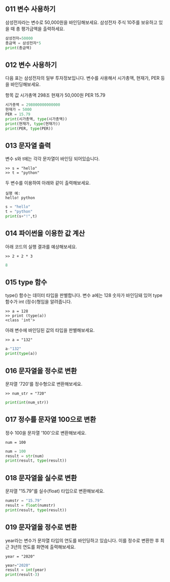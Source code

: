 ## 011 변수 사용하기
삼성전자라는 변수로 50,000원을 바인딩해보세요. 삼성전자 주식 10주를 보유하고 있을 때 총 평가금액을 출력하세요.
```python
삼성전자=50000
총금액 = 삼성전자*5
print(총금액)
```

## 012 변수 사용하기
다음 표는 삼성전자의 일부 투자정보입니다. 변수를 사용해서 시가총액, 현재가, PER 등을 바인딩해보세요.

항목	값
시가총액	298조
현재가	50,000원
PER	15.79
```python
시가총액 = 298000000000000
현재가 = 5000
PER = 15.79
print(시가총액, type(시가총액))
print(현재가, type(현재가))
print(PER, type(PER))
```
## 013 문자열 출력
변수 s와 t에는 각각 문자열이 바인딩 되어있습니다.
```
>> s = "hello"
>> t = "python"
```
두 변수를 이용하여 아래와 같이 출력해보세요.
```
실행 예:
hello! python
```
```python
s = "hello"
t = "python"
print(s+"!",t)
```

## 014 파이썬을 이용한 값 계산
아래 코드의 실행 결과를 예상해보세요.
```
>> 2 + 2 * 3 
```
```python
8
```

## 015 type 함수
type() 함수는 데이터 타입을 판별합니다. 변수 a에는 128 숫자가 바인딩돼 있어 type 함수가 int (정수)형임을 알려줍니다.
```
>> a = 128
>> print (type(a))
<class 'int'>
```
아래 변수에 바인딩된 값의 타입을 판별해보세요.
```
>> a = "132"
```
```python
a-"132"
print(type(a))
```

## 016 문자열을 정수로 변환
문자열 '720'를 정수형으로 변환해보세요.
```
>> num_str = "720"
```
```python
print(int(num_str))

```

## 017 정수를 문자열 100으로 변환
정수 100을 문자열 '100'으로 변환해보세요.
```
num = 100
```
```python
num = 100
result = str(num)
print(result, type(result))
```

## 018 문자열을 실수로 변환
문자열 "15.79"를 실수(float) 타입으로 변환해보세요.
```python
numstr = "15.79"
result = float(numstr)
print(result, type(result))
```

## 019 문자열을 정수로 변환
year라는 변수가 문자열 타입의 연도를 바인딩하고 있습니다. 이를 정수로 변환한 후 최근 3년의 연도를 화면에 출력해보세요.
```
year = "2020"
```
```python
year="2020"
result = int(year)
print(result-3)

```
